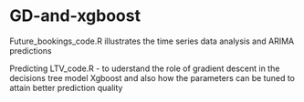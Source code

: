 # GD-and-xgboost

Future_bookings_code.R illustrates the time series data analysis and ARIMA predictions

Predicting LTV_code.R - to uderstand the role of gradient descent in the decisions tree model Xgboost and also how the parameters can be tuned to attain better prediction quality
